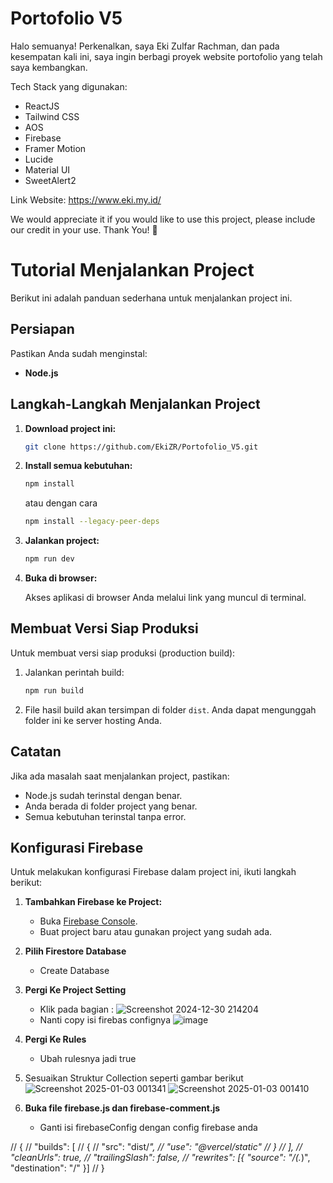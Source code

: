 # Portofolio V5

Halo semuanya!
Perkenalkan, saya Eki Zulfar Rachman, dan pada kesempatan kali ini, saya ingin berbagi proyek website portofolio yang telah saya kembangkan.

Tech Stack yang digunakan:

- ReactJS
- Tailwind CSS
- AOS
- Firebase
- Framer Motion
- Lucide
- Material UI
- SweetAlert2

Link Website:
https://www.eki.my.id/

We would appreciate it if you would like to use this project, please include our credit in your use. Thank You! 🙏

# Tutorial Menjalankan Project

Berikut ini adalah panduan sederhana untuk menjalankan project ini.

## Persiapan

Pastikan Anda sudah menginstal:

- **Node.js**

## Langkah-Langkah Menjalankan Project

1. **Download project ini:**

   ```bash
   git clone https://github.com/EkiZR/Portofolio_V5.git
   ```

2. **Install semua kebutuhan:**

   ```bash
   npm install
   ```

   atau dengan cara

   ```bash
   npm install --legacy-peer-deps
   ```

3. **Jalankan project:**

   ```bash
   npm run dev
   ```

4. **Buka di browser:**

   Akses aplikasi di browser Anda melalui link yang muncul di terminal.

## Membuat Versi Siap Produksi

Untuk membuat versi siap produksi (production build):

1. Jalankan perintah build:

   ```bash
   npm run build
   ```

2. File hasil build akan tersimpan di folder `dist`. Anda dapat mengunggah folder ini ke server hosting Anda.

## Catatan

Jika ada masalah saat menjalankan project, pastikan:

- Node.js sudah terinstal dengan benar.
- Anda berada di folder project yang benar.
- Semua kebutuhan terinstal tanpa error.

## Konfigurasi Firebase

Untuk melakukan konfigurasi Firebase dalam project ini, ikuti langkah berikut:

1. **Tambahkan Firebase ke Project:**

   - Buka [Firebase Console](https://console.firebase.google.com/).
   - Buat project baru atau gunakan project yang sudah ada.

2. **Pilih Firestore Database**

   - Create Database

3. **Pergi Ke Project Setting**

   - Klik pada bagian : ![Screenshot 2024-12-30 214204](https://github.com/user-attachments/assets/43243cad-b414-4dd9-8793-d15c401c82fe)
   - Nanti copy isi firebas confignya ![image](https://github.com/user-attachments/assets/6d0e158c-1ae0-40c1-8b41-9e53a1c4ccbb)

4. **Pergi Ke Rules**

   - Ubah rulesnya jadi true

5. Sesuaikan Struktur Collection seperti gambar berikut
   ![Screenshot 2025-01-03 001341](https://github.com/user-attachments/assets/38580122-08a4-4499-a8fd-0f253652a239)
   ![Screenshot 2025-01-03 001410](https://github.com/user-attachments/assets/d563d7ad-f1ab-46ff-8185-640dcebd0363)

6. **Buka file firebase.js dan firebase-comment.js**
   - Ganti isi firebaseConfig dengan config firebase anda

// {
// "builds": [
// {
// "src": "dist/*",
// "use": "@vercel/static"
// }
// ],
// "cleanUrls": true,
// "trailingSlash": false,
// "rewrites": [{ "source": "/(.*)", "destination": "/" }]
// }

